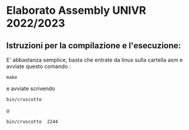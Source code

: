 # Elaborato Assembly UNIVR 2022/2023

## Istruzioni per la compilazione e l'esecuzione:

E' abbastanza semplice, basta che entrate da linux sulla cartella asm
e avviate questo comando :

``` 
make 
```
e avviate scrivendo

``` 
bin/cruscotto  
```
o
``` 
bin/cruscotto  2244 
```

